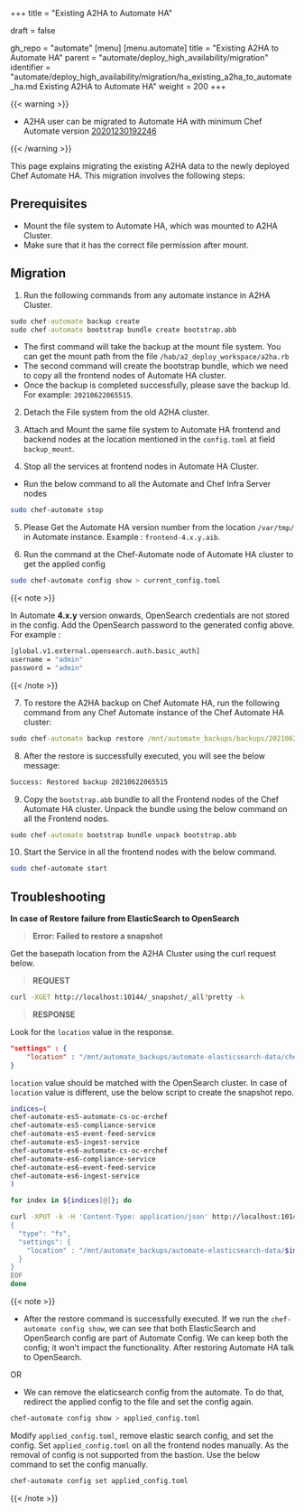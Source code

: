 +++
title = "Existing A2HA to Automate HA"

draft = false

gh_repo = "automate"
[menu]
  [menu.automate]
    title = "Existing A2HA to Automate HA"
    parent = "automate/deploy_high_availability/migration"
    identifier = "automate/deploy_high_availability/migration/ha_existing_a2ha_to_automate_ha.md Existing A2HA to Automate HA"
    weight = 200
+++

{{< warning >}}

- A2HA user can be migrated to Automate HA with minimum Chef Automate version [20201230192246](https://docs.chef.io/release_notes_automate/#20201230192246)

{{< /warning >}}


This page explains migrating the existing A2HA data to the newly deployed Chef Automate HA. This migration involves the following steps:


## Prerequisites

- Mount the file system to Automate HA, which was mounted to A2HA Cluster.
- Make sure that it has the correct file permission after mount.

## Migration

1. Run the following commands from any automate instance in A2HA Cluster.

```cmd
sudo chef-automate backup create
sudo chef-automate bootstrap bundle create bootstrap.abb
```

- The first command will take the backup at the mount file system. You can get the mount path from the file `/hab/a2_deploy_workspace/a2ha.rb`
- The second command will create the bootstrap bundle, which we need to copy all the frontend nodes of Automate HA cluster.
- Once the backup is completed successfully, please save the backup Id. For example: `20210622065515`.

2. Detach the File system from the old A2HA cluster.

3. Attach and Mount the same file system to Automate HA frontend and backend nodes at the location mentioned in the `config.toml` at field `backup_mount`.

4. Stop all the services at frontend nodes in Automate HA Cluster.

- Run the below command to all the Automate and Chef Infra Server nodes
  
``` bash
sudo chef-automate stop
```

5. Please Get the Automate HA version number from the location `/var/tmp/` in Automate instance. Example : `frontend-4.x.y.aib`.

6. Run the command at the Chef-Automate node of Automate HA cluster to get the applied config

```bash
sudo chef-automate config show > current_config.toml 
``` 

{{< note >}}

In Automate **4.x.y** version onwards, OpenSearch credentials are not stored in the config. Add the OpenSearch password to the generated config above. For example :

```bash
[global.v1.external.opensearch.auth.basic_auth]
username = "admin"
password = "admin"
```

{{< /note >}}

7. To restore the A2HA backup on Chef Automate HA, run the following command from any Chef Automate instance of the Chef Automate HA cluster:

```cmd
sudo chef-automate backup restore /mnt/automate_backups/backups/20210622065515/ --patch-config current_config.toml --airgap-bundle /var/tmp/frontend-4.x.y.aib --skip-preflight
```

8. After the restore is successfully executed, you will see the below message:
  
```bash
Success: Restored backup 20210622065515
```

9. Copy the `bootstrap.abb` bundle to all the Frontend nodes of the Chef Automate HA cluster. Unpack the bundle using the below command on all the Frontend nodes.

```cmd
sudo chef-automate bootstrap bundle unpack bootstrap.abb
```

10. Start the Service in all the frontend nodes with the below command.

``` bash
sudo chef-automate start
```

## Troubleshooting

**In case of Restore failure from ElasticSearch to OpenSearch**

> **Error: Failed to restore a snapshot**

Get the basepath location from the A2HA Cluster using the curl request below.

> **REQUEST**

```bash
curl -XGET http://localhost:10144/_snapshot/_all?pretty -k 
```

> **RESPONSE**

Look for the `location` value in the response.

```json
"settings" : {
    "location" : "/mnt/automate_backups/automate-elasticsearch-data/chef-automate-es6-compliance-service",
}
```

`location` value should be matched with the OpenSearch cluster. In case of `location` value is different, use the below script to create the snapshot repo.

```bash
indices=(
chef-automate-es5-automate-cs-oc-erchef
chef-automate-es5-compliance-service
chef-automate-es5-event-feed-service
chef-automate-es5-ingest-service
chef-automate-es6-automate-cs-oc-erchef
chef-automate-es6-compliance-service
chef-automate-es6-event-feed-service
chef-automate-es6-ingest-service
)

for index in ${indices[@]}; do

curl -XPUT -k -H 'Content-Type: application/json' http://localhost:10144/_snapshot/$index --data-binary @- << EOF
{
  "type": "fs",
  "settings": {
    "location" : "/mnt/automate_backups/automate-elasticsearch-data/$index"
  }
}
EOF
done
```

{{< note >}}

- After the restore command is successfully executed. If we run the `chef-automate config show`, we can see that both ElasticSearch and OpenSearch config are part of Automate Config. We can keep both the config; it won't impact the functionality. After restoring Automate HA talk to OpenSearch.

OR

-  We can remove the elaticsearch config from the automate. To do that, redirect the applied config to the file and set the config again.

```bash
chef-automate config show > applied_config.toml
```

Modify `applied_config.toml`, remove elastic search config, and set the config. Set `applied_config.toml` on all the frontend nodes manually. As the removal of config is not supported from the bastion. Use the below command to set the config manually.

```bash
chef-automate config set applied_config.toml
```
  
{{< /note >}}
